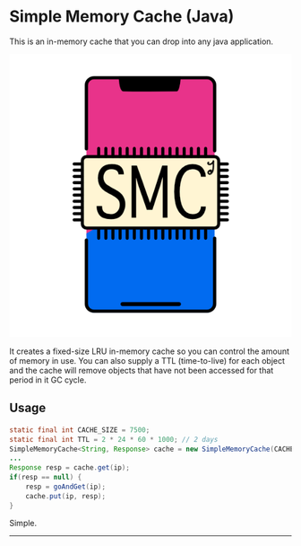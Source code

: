 # Simple Memory Cache (Java)

This is an in-memory cache that you can drop into any java application.

![icon](./simple-memory-cache-icon.png)

It creates a fixed-size LRU in-memory cache so you can control the amount of memory in use. You can also supply a TTL (time-to-live) for each object and the cache will remove objects that have not been accessed for that period in it GC cycle.

## Usage

```java
static final int CACHE_SIZE = 7500;
static final int TTL = 2 * 24 * 60 * 1000; // 2 days
SimpleMemoryCache<String, Response> cache = new SimpleMemoryCache(CACHE_SIZE, TTL);
...
Response resp = cache.get(ip);
if(resp == null) {
	resp = goAndGet(ip);
	cache.put(ip, resp);
}
```

Simple.

-----

